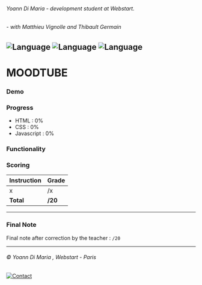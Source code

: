 ###### Yoann Di Maria - development student at Webstart.
###### - with Matthieu Vignolle and Thibault Germain
![Language](https://img.shields.io/badge/Language-HTML-e44b23.svg) ![Language](https://img.shields.io/badge/Language-Javascript-f1e05a.svg) ![Language](https://img.shields.io/badge/Language-CSS-563d7c.svg)
---
# MOODTUBE

### Demo

### Progress
- HTML : 0%
- CSS :  0%
- Javascript : 0%

### Functionality

### Scoring
| Instruction             | Grade     |
|-------------------------|-----------|
| x                       | /x        |
| **Total**               | **/20**   |

___
### Final Note
Final note after correction by the teacher : `/20`

___
###### © Yoann Di Maria , Webstart - Paris
[![Contact](https://img.shields.io/badge/Contact-Mail-lightgray.svg)](mailto:dm.yoann@gmail.com) 
